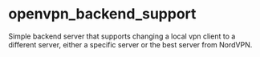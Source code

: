 # openvpn_backend_support
Simple backend server that supports changing a local vpn client to a different server, either a specific server or the best server from NordVPN.
